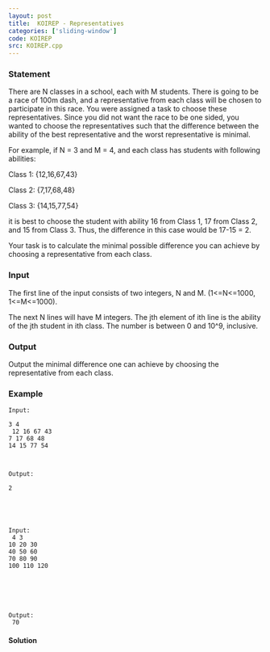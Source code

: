 ```yaml
---
layout: post
title:  KOIREP - Representatives
categories: ['sliding-window']
code: KOIREP
src: KOIREP.cpp
---
```


### **Statement**

There are N classes in a school, each with M students. There is going to be a
race of 100m dash, and a representative from each class will be chosen to
participate in this race. You were assigned a task to choose these
representatives. Since you did not want the race to be one sided, you wanted
to choose the representatives such that the difference between the ability of
the best representative and the worst representative is minimal.

For example, if N = 3 and M = 4, and each class has students with following
abilities:

Class 1: {12,16,67,43}

Class 2: {7,17,68,48}

Class 3: {14,15,77,54}

it is best to choose the student with ability 16 from Class 1, 17 from Class
2, and 15 from Class 3. Thus, the difference in this case would be 17-15 = 2.

Your task is to calculate the minimal possible difference you can achieve by
choosing a representative from each class.

### Input

The first line of the input consists of two integers, N and M. (1<=N<=1000,
1<=M<=1000).

The next N lines will have M integers. The jth element of ith line is the
ability of the jth student in ith class. The number is between 0 and 10^9,
inclusive.

### Output

Output the minimal difference one can achieve by choosing the representative
from each class.

### Example

    
    
    Input:
    3 4  
     12 16 67 43  
    7 17 68 48  
    14 15 77 54  
      
    
    Output:
    2
    
    
    
    
    
    Input:  
     4 3  
    10 20 30  
    40 50 60  
    70 80 90  
    100 110 120
    
    
      
      
      
      
    Output:  
     70  
      
      
    



#### **Solution**



